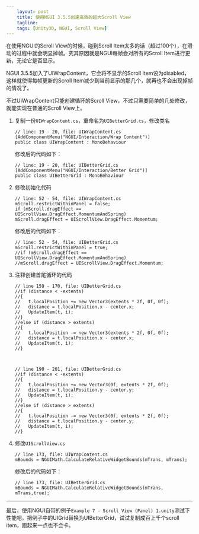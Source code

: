 ```yaml
---
    layout: post
    title: 使用NGUI 3.5.5创建高效的超大Scroll View
    tagline: 
    tags: [Unity3D, NGUI, Scroll View]
---
```


在使用NGUI的Scroll View的时候，碰到Scroll Item太多的话（超过100个），在滑动的过程中就会明显掉帧。究其原因就是NGUI每帧会对所有的Scroll Item进行更新，无论它是否显示。

NGUI 3.5.5加入了UIWrapContent，它会将不显示的Scroll Item设为disabled，这样就使得每帧更新的Scroll Item减少到当前显示的那几个，就再也不会出现掉帧的情况了。

不过UIWrapContent只能创建循环的Scroll View，不过只需要简单的几处修改，就能实现在普通的Scroll View上。

1. 复制一份`UIWrapContent.cs`，重命名为`UIBetterGrid.cs`，修改类名


   ~~~ 		
   // line: 19 - 20, file: UIWrapContent.cs
   [AddComponentMenu("NGUI/Interaction/Wrap Content")]
   public class UIWrapContent : MonoBehaviour
   ~~~
 
   修改后的代码如下：

   ~~~ 
   // line: 19 - 20, file: UIBetterGrid.cs
   [AddComponentMenu("NGUI/Interaction/Better Grid")]
   public class UIBetterGrid : MonoBehaviour
   ~~~

2. 修改初始化代码 
	
   ~~~  
   // line: 52 - 54, file: UIWrapContent.cs
   mScroll.restrictWithinPanel = false;
   if (mScroll.dragEffect == UIScrollView.DragEffect.MomentumAndSpring)
   mScroll.dragEffect = UIScrollView.DragEffect.Momentum;
   ~~~

   
   修改后的代码如下：
   
   ~~~ 
   // line: 52 - 54, file: UIBetterGrid.cs
   mScroll.restrictWithinPanel = true;
   //if (mScroll.dragEffect == UIScrollView.DragEffect.MomentumAndSpring)
   //mScroll.dragEffect = UIScrollView.DragEffect.Momentum;
   ~~~
	
3. 注释创建首尾循环的代码

   ~~~ 
   // line 159 - 170, file: UIBetterGrid.cs 
   //if (distance < -extents)
   //{
   //	t.localPosition += new Vector3(extents * 2f, 0f, 0f);
   //	distance = t.localPosition.x - center.x;
   //	UpdateItem(t, i);
   //}
   //else if (distance > extents)
   //{
   //	t.localPosition -= new Vector3(extents * 2f, 0f, 0f);
   //	distance = t.localPosition.x - center.x;
   //	UpdateItem(t, i);
   //}
  
   
   
   // line 190 - 201, file: UIBetterGrid.cs
   //if (distance < -extents)
   //{
   //	t.localPosition += new Vector3(0f, extents * 2f, 0f);
   //	distance = t.localPosition.y - center.y;
   //	UpdateItem(t, i);
   //}
   //else if (distance > extents)
   //{
   //	t.localPosition -= new Vector3(0f, extents * 2f, 0f);
   //	distance = t.localPosition.y - center.y;
   //	UpdateItem(t, i);
   //}
   ~~~

4. 修改`UIScrollView.cs`
	

   ~~~
   // line 173, file: UIWrapContent.cs
   mBounds = NGUIMath.CalculateRelativeWidgetBounds(mTrans, mTrans);  
   ~~~
   
   修改后的代码如下：	
   
   ~~~ 	
   // line 173, file: UIBetterGrid.cs		
   mBounds = NGUIMath.CalculateRelativeWidgetBounds(mTrans, mTrans,true);  
   ~~~

  
---
最后，使用NGUI自带的例子`Example 7 - Scroll View (Panel) 1.unity`测试下性能吧。把例子中的UIGrid替换为UIBetterGrid，试试复制成百上千个scroll item，跑起来一点也不会卡。